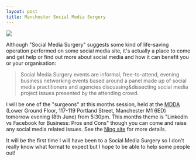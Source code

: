 ```yaml
---
layout: post
title: Manchester Social Media Surgery
---
```


![](http://www.kingfishercoaching.com/wp-content/uploads/2011/04/mansms-logo.001.jpg)

Although "Social Media Surgery" suggests some kind of life-saving operation performed on some social media site, it's actually a place to come and get help or find out more about social media and how it can benefit you or your organisation:

> Social Media Surgery events are informal, free-to-attend, evening business networking events based around a panel made up of social media practitioners and agencies discussing&amp;dissecting social media project issues presented by the attending crowd.

I will be one of the "surgeons" at this months session, held at the [MDDA](http://www.manchesterdda.com/) (Lower Ground Floor, 117-119 Portland Street, Manchester M1 6ED) tomorrow evening (8th June) from 5:30pm. This months theme is "LinkedIn vs Facebook for Business: Pros and Cons" though you can come and raise any social media related issues. See the [Ning site](http://socialmediamanchester.ning.com/group/socialmediasurgery) for more details.

It will be the first time I will have been to a Social Media Surgery so I don't really know what format to expect but I hope to be able to help some people out!